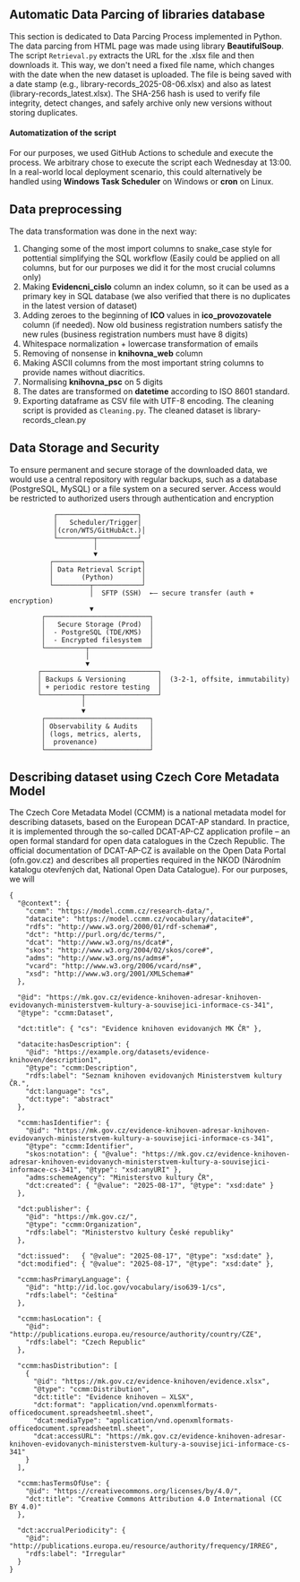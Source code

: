 ## Automatic Data Parcing of libraries database
This section is dedicated to Data Parcing Process implemented in Python. The data parcing from HTML page was made using library **BeautifulSoup**. The script  ```Retrieval.py``` extracts the URL for the .xlsx file and then downloads it. This way, we don't need a fixed file name, which changes with the date when the new dataset is uploaded. The file is being saved with a date stamp (e.g., library-records_2025-08-06.xlsx) and also as latest (library-records_latest.xlsx). The SHA-256 hash is used to verify file integrity, detect changes, and safely archive only new versions without storing duplicates.
#### Automatization of the script
For our purposes, we used GitHub Actions to schedule and execute the process. We arbitrary chose to execute the script each Wednesday at 13:00. In a real-world local deployment scenario, this could alternatively be handled using **Windows Task Scheduler** on Windows or **cron** on Linux.
##  Data preprocessing
The data transformation was done in the next way:
  1. Changing some of the most import columns to snake_case style for pottential simplifying the SQL workflow (Easily could be applied on all columns, but for our purposes we did it for the most crucial columns only)
  2. Making **Evidencni_cislo** column an index column, so it can be used as a primary key in SQL database (we also verified that there is no duplicates in the latest version of dataset)
  3. Adding zeroes to the beginning of **ICO** values in **ico_provozovatele** column (if needed). Now old business registration numbers satisfy the new rules (business registration numbers must have 8 digits)
  4. Whitespace normalization + lowercase transformation of emails
  5. Removing of nonsense in **knihovna_web** column
  6. Making ASCII columns from the most important string columns to provide names without diacritics.
  7. Normalising **knihovna_psc** on 5 digits
  8. The dates are transformed on **datetime** according to ISO 8601 standard.
  9. Exporting dataframe as CSV file with UTF-8 encoding.
The cleaning script is provided as ```Cleaning.py```. The cleaned dataset is library-records_clean.py

## Data Storage and Security
To ensure permanent and secure storage of the downloaded data, we would use a central repository with regular backups, such as a database (PostgreSQL, MySQL) or a file system on a secured server. Access would be restricted to authorized users through authentication and encryption
```
           ┌────────────────────┐       
           │   Scheduler/Trigger│
           │(cron/WTS/GitHubAct.)│        
           └─────────┬──────────┘
                     │                              
                     ▼                              
          ┌──────────────────────┐                  
          │ Data Retrieval Script│
          │       (Python)       │
          └─────────┬────────────┘
                    │  SFTP (SSH)  ←— secure transfer (auth + encryption)
                    ▼
        ┌──────────────────────────┐
        │   Secure Storage (Prod)  │
        │  - PostgreSQL (TDE/KMS)  │
        │  - Encrypted filesystem  │
        └──────────┬───────────────┘
                   │
                   ▼
       ┌─────────────────────────────┐
       │ Backups & Versioning        │  (3-2-1, offsite, immutability)
       │ + periodic restore testing  │
       └──────────┬──────────────────┘
                  │
                  ▼
        ┌──────────────────────────┐
        │ Observability & Audits   │
        │ (logs, metrics, alerts,  │
        │  provenance)             │
        └──────────────────────────┘
```

## Describing dataset using Czech Core Metadata Model
The Czech Core Metadata Model (CCMM) is a national metadata model for describing datasets, based on the European DCAT-AP standard. In practice, it is implemented through the so-called DCAT-AP-CZ application profile – an open formal standard for open data catalogues in the Czech Republic. The official documentation of DCAT-AP-CZ is available on the Open Data Portal (ofn.gov.cz) and describes all properties required in the NKOD (Národním katalogu otevřených dat, National Open Data Catalogue).
For our purposes, we will 
```
{
  "@context": {
    "ccmm": "https://model.ccmm.cz/research-data/",
    "datacite": "https://model.ccmm.cz/vocabulary/datacite#",
    "rdfs": "http://www.w3.org/2000/01/rdf-schema#",
    "dct": "http://purl.org/dc/terms/",
    "dcat": "http://www.w3.org/ns/dcat#",
    "skos": "http://www.w3.org/2004/02/skos/core#",
    "adms": "http://www.w3.org/ns/adms#",
    "vcard": "http://www.w3.org/2006/vcard/ns#",
    "xsd": "http://www.w3.org/2001/XMLSchema#"
  },

  "@id": "https://mk.gov.cz/evidence-knihoven-adresar-knihoven-evidovanych-ministerstvem-kultury-a-souvisejici-informace-cs-341",
  "@type": "ccmm:Dataset",

  "dct:title": { "cs": "Evidence knihoven evidovaných MK ČR" },

  "datacite:hasDescription": {
    "@id": "https://example.org/datasets/evidence-knihoven/description1",
    "@type": "ccmm:Description",
    "rdfs:label": "Seznam knihoven evidovaných Ministerstvem kultury ČR.",
    "dct:language": "cs",
    "dct:type": "abstract"
  },

  "ccmm:hasIdentifier": {
    "@id": "https://mk.gov.cz/evidence-knihoven-adresar-knihoven-evidovanych-ministerstvem-kultury-a-souvisejici-informace-cs-341",
    "@type": "ccmm:Identifier",
    "skos:notation": { "@value": "https://mk.gov.cz/evidence-knihoven-adresar-knihoven-evidovanych-ministerstvem-kultury-a-souvisejici-informace-cs-341", "@type": "xsd:anyURI" },
    "adms:schemeAgency": "Ministerstvo kultury ČR",
    "dct:created": { "@value": "2025-08-17", "@type": "xsd:date" }
  },

  "dct:publisher": {
    "@id": "https://mk.gov.cz/",
    "@type": "ccmm:Organization",
    "rdfs:label": "Ministerstvo kultury České republiky"
  },

  "dct:issued":   { "@value": "2025-08-17", "@type": "xsd:date" },
  "dct:modified": { "@value": "2025-08-17", "@type": "xsd:date" },

  "ccmm:hasPrimaryLanguage": {
    "@id": "http://id.loc.gov/vocabulary/iso639-1/cs",
    "rdfs:label": "čeština"
  },

  "ccmm:hasLocation": {
    "@id": "http://publications.europa.eu/resource/authority/country/CZE",
    "rdfs:label": "Czech Republic"
  },

  "ccmm:hasDistribution": [
    {
      "@id": "https://mk.gov.cz/evidence-knihoven/evidence.xlsx",
      "@type": "ccmm:Distribution",
      "dct:title": "Evidence knihoven – XLSX",
      "dct:format": "application/vnd.openxmlformats-officedocument.spreadsheetml.sheet",
      "dcat:mediaType": "application/vnd.openxmlformats-officedocument.spreadsheetml.sheet",
      "dcat:accessURL": "https://mk.gov.cz/evidence-knihoven-adresar-knihoven-evidovanych-ministerstvem-kultury-a-souvisejici-informace-cs-341"
    }
  ],

  "ccmm:hasTermsOfUse": {
    "@id": "https://creativecommons.org/licenses/by/4.0/",
    "dct:title": "Creative Commons Attribution 4.0 International (CC BY 4.0)"
  },

  "dct:accrualPeriodicity": {
    "@id": "http://publications.europa.eu/resource/authority/frequency/IRREG",
    "rdfs:label": "Irregular"
  }
}

```


